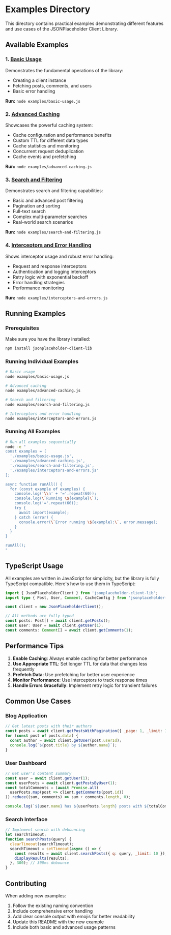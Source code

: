 # Examples Directory

This directory contains practical examples demonstrating different features and use cases of the JSONPlaceholder Client Library.

## Available Examples

### 1. [Basic Usage](./basic-usage.js)
Demonstrates the fundamental operations of the library:
- Creating a client instance
- Fetching posts, comments, and users
- Basic error handling

**Run:** `node examples/basic-usage.js`

### 2. [Advanced Caching](./advanced-caching.js)
Showcases the powerful caching system:
- Cache configuration and performance benefits
- Custom TTL for different data types
- Cache statistics and monitoring
- Concurrent request deduplication
- Cache events and prefetching

**Run:** `node examples/advanced-caching.js`

### 3. [Search and Filtering](./search-and-filtering.js)
Demonstrates search and filtering capabilities:
- Basic and advanced post filtering
- Pagination and sorting
- Full-text search
- Complex multi-parameter searches
- Real-world search scenarios

**Run:** `node examples/search-and-filtering.js`

### 4. [Interceptors and Error Handling](./interceptors-and-errors.js)
Shows interceptor usage and robust error handling:
- Request and response interceptors
- Authentication and logging interceptors
- Retry logic with exponential backoff
- Error handling strategies
- Performance monitoring

**Run:** `node examples/interceptors-and-errors.js`

## Running Examples

### Prerequisites
Make sure you have the library installed:

```bash
npm install jsonplaceholder-client-lib
```

### Running Individual Examples

```bash
# Basic usage
node examples/basic-usage.js

# Advanced caching
node examples/advanced-caching.js

# Search and filtering
node examples/search-and-filtering.js

# Interceptors and error handling
node examples/interceptors-and-errors.js
```

### Running All Examples

```bash
# Run all examples sequentially
node -e "
const examples = [
  './examples/basic-usage.js',
  './examples/advanced-caching.js', 
  './examples/search-and-filtering.js',
  './examples/interceptors-and-errors.js'
];

async function runAll() {
  for (const example of examples) {
    console.log('\\n' + '='.repeat(60));
    console.log(\`Running \${example}\`);
    console.log('='.repeat(60));
    try {
      await import(example);
    } catch (error) {
      console.error(\`Error running \${example}:\`, error.message);
    }
  }
}

runAll();
"
```

## TypeScript Usage

All examples are written in JavaScript for simplicity, but the library is fully TypeScript compatible. Here's how to use them in TypeScript:

```typescript
import { JsonPlaceholderClient } from 'jsonplaceholder-client-lib';
import type { Post, User, Comment, CacheConfig } from 'jsonplaceholder-client-lib';

const client = new JsonPlaceholderClient();

// All methods are fully typed
const posts: Post[] = await client.getPosts();
const user: User = await client.getUser(1);
const comments: Comment[] = await client.getComments(1);
```

## Performance Tips

1. **Enable Caching**: Always enable caching for better performance
2. **Use Appropriate TTL**: Set longer TTL for data that changes less frequently
3. **Prefetch Data**: Use prefetching for better user experience
4. **Monitor Performance**: Use interceptors to track response times
5. **Handle Errors Gracefully**: Implement retry logic for transient failures

## Common Use Cases

### Blog Application
```javascript
// Get latest posts with their authors
const posts = await client.getPostsWithPagination({ _page: 1, _limit: 10 });
for (const post of posts.data) {
  const author = await client.getUser(post.userId);
  console.log(`${post.title} by ${author.name}`);
}
```

### User Dashboard
```javascript
// Get user's content summary
const user = await client.getUser(1);
const userPosts = await client.getPostsByUser(1);
const totalComments = (await Promise.all(
  userPosts.map(post => client.getComments(post.id))
)).reduce((sum, comments) => sum + comments.length, 0);

console.log(`${user.name} has ${userPosts.length} posts with ${totalComments} total comments`);
```

### Search Interface
```javascript
// Implement search with debouncing
let searchTimeout;
function searchPosts(query) {
  clearTimeout(searchTimeout);
  searchTimeout = setTimeout(async () => {
    const results = await client.searchPosts({ q: query, _limit: 10 });
    displayResults(results);
  }, 300); // 300ms debounce
}
```

## Contributing

When adding new examples:

1. Follow the existing naming convention
2. Include comprehensive error handling
3. Add clear console output with emojis for better readability
4. Update this README with the new example
5. Include both basic and advanced usage patterns
